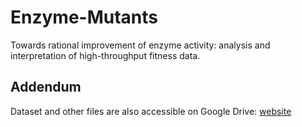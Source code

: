 # Enzyme-Mutants
Towards rational improvement of enzyme activity: analysis and interpretation of high-throughput fitness data. 


## Addendum
Dataset and other files are also accessible on Google Drive: [website](https://drive.google.com/drive/u/0/folders/1tLoTkmasU8d3obsIfk0mE_nJLFEKQK4h)
